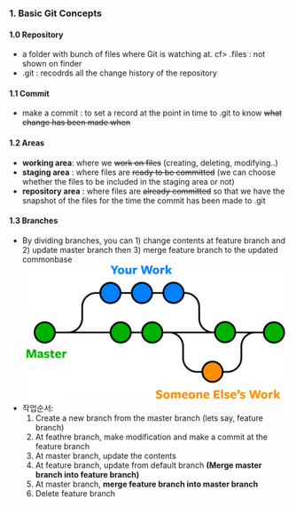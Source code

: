 ### 1. Basic Git Concepts

#### 1.0 Repository

- a folder with bunch of files where Git is watching at.
  cf> .files : not shown on finder
- .git : recodrds all the change history of the repository

#### 1.1 Commit

- make a commit : to set a record at the point in time to .git to know ~~what change has been made when~~

#### 1.2 Areas

- **working area**: where we ~~work on files~~ (creating, deleting, modifying..)
- **staging area** : where files are ~~ready to be committed~~ (we can choose whether the files to be included in the staging area or not)
- **repository area** : where files are ~~already committed~~ so that we have the snapshot of the files for the time the commit has been made to .git

#### 1.3 Branches

- By dividing branches, you can 1) change contents at feature branch and 2) update master branch then 3) merge feature branch to the updated commonbase  
  <img src="./img/branches.png" width=500px>
- 작업순서:
  1. Create a new branch from the master branch (lets say, feature branch)
  2. At feathre branch, make modification and make a commit at the feature branch
  3. At master branch, update the contents
  4. At feature branch, update from default branch **(Merge master branch into feature branch)**
  5. At master branch, **merge feature branch into master branch**
  6. Delete feature branch
